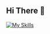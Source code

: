 ## Hi There 👋

[![My Skills](https://skillicons.dev/icons?i=html,css,js,react,nodejs,aws,tailwind)](https://skillicons.dev)

<!--
**Aravindakrishnan/Aravindakrishnan** is a ✨ _special_ ✨ repository because its `README.md` (this file) appears on your GitHub profile.

Here are some ideas to get you started:

- 🔭 I’m currently working on ...
- 🌱 I’m currently learning ...
- 👯 I’m looking to collaborate on ...
- 🤔 I’m looking for help with ...
- 💬 Ask me about ...
- 📫 How to reach me: ...
- 😄 Pronouns: ...
- ⚡ Fun fact: ...
-->
<!-- 
![Aravinda krishnan's GitHub stats](https://github-readme-stats.vercel.app/api?username=Aravindakrishnan&show_icons=true&theme=github_dark) -->
